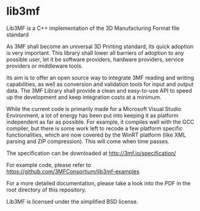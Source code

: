 # lib3mf
Lib3MF is a C++ implementation of the 3D Manufacturing Format file standard

As 3MF shall become an universal 3D Printing standard, its quick adoption is very important. 
This library shall lower all barriers of adoption to any possible user, let it be software 
providers, hardware providers, service providers or middleware tools.

Its aim is to offer an open source way to integrate 3MF reading and writing capabilities, as well 
as conversion and validation tools for input and output data. The 3MF Library shall provide a 
clean and easy-to-use API to speed up the development and keep integration costs at a minimum.

While the current code is primarily made for a Microsoft Visual Studio Environment, a lot of
energy has been put into keeping it as platform independent as far as possible. For example, 
it compiles well with the GCC compiler, but there is some work left to recode a few platform 
specific functionalities, which are now covered by the WinRT platform (like XML parsing and 
ZIP compression). This will come when time passes.

The specification can be downloaded at
http://3mf.io/specification/

For example code, please refer to 
https://github.com/3MFConsortium/lib3mf-examples

For a more detailed documentation, please take a look into the PDF in the root directory
of this repository.

Lib3MF is licensed under the simplified BSD license.
